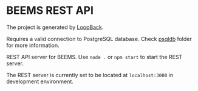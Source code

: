 # BEEMS REST API

The project is generated by [LoopBack](http://loopback.io).

Requires a valid connection to PostgreSQL database. Check [psqldb](../psqldb) folder for more information.

REST API server for BEEMS. Use `node .` or `npm start` to start the REST server.

The REST server is currently set to be located at `localhost:3000` in development environment.